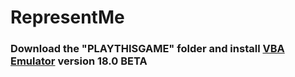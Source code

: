 # RepresentMe

### Download the "PLAYTHISGAME" folder and install [VBA Emulator](http://www.emulator-zone.com/doc.php/gba/vboyadvance.HTML) version 18.0 BETA